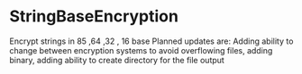 # StringBaseEncryption
Encrypt strings in 85 ,64 ,32 , 16 base
Planned updates are: Adding ability to change between encryption systems to avoid overflowing files, adding binary, adding ability to create directory for the file output
